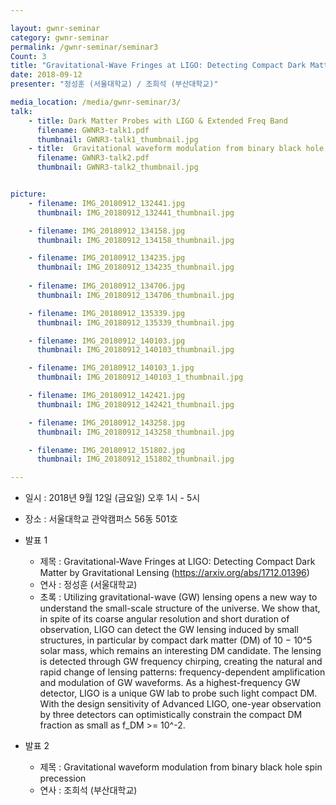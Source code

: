 ```yaml
---

layout: gwnr-seminar
category: gwnr-seminar
permalink: /gwnr-seminar/seminar3
Count: 3
title: "Gravitational-Wave Fringes at LIGO: Detecting Compact Dark Matter by Gravitational Lensing (https://arxiv.org/abs/1712.01396) / Gravitational waveform modulation from binary black hole spin precession"
date: 2018-09-12
presenter: "정성훈 (서울대학교) / 조희석 (부산대학교)"

media_location: /media/gwnr-seminar/3/
talk: 
    - title: Dark Matter Probes with LIGO & Extended Freq Band
      filename: GWNR3-talk1.pdf
      thumbnail: GWNR3-talk1_thumbnail.jpg
    - title:  Gravitational waveform modulation from binary black hole spin precession
      filename: GWNR3-talk2.pdf
      thumbnail: GWNR3-talk2_thumbnail.jpg


picture:
    - filename: IMG_20180912_132441.jpg
      thumbnail: IMG_20180912_132441_thumbnail.jpg

    - filename: IMG_20180912_134158.jpg
      thumbnail: IMG_20180912_134158_thumbnail.jpg

    - filename: IMG_20180912_134235.jpg
      thumbnail: IMG_20180912_134235_thumbnail.jpg
      
    - filename: IMG_20180912_134706.jpg
      thumbnail: IMG_20180912_134706_thumbnail.jpg

    - filename: IMG_20180912_135339.jpg
      thumbnail: IMG_20180912_135339_thumbnail.jpg

    - filename: IMG_20180912_140103.jpg
      thumbnail: IMG_20180912_140103_thumbnail.jpg

    - filename: IMG_20180912_140103_1.jpg
      thumbnail: IMG_20180912_140103_1_thumbnail.jpg

    - filename: IMG_20180912_142421.jpg
      thumbnail: IMG_20180912_142421_thumbnail.jpg

    - filename: IMG_20180912_143258.jpg
      thumbnail: IMG_20180912_143258_thumbnail.jpg

    - filename: IMG_20180912_151802.jpg
      thumbnail: IMG_20180912_151802_thumbnail.jpg

---
```


* 일시 : 2018년 9월 12일 (금요일) 오후 1시 - 5시

* 장소 : 서울대학교 관악캠퍼스 56동 501호

* 발표 1
  * 제목 : Gravitational-Wave Fringes at LIGO: Detecting Compact Dark Matter by Gravitational Lensing (https://arxiv.org/abs/1712.01396)
  * 연사 : 정성훈 (서울대학교)
  * 초록 : Utilizing gravitational-wave (GW) lensing opens a new way to understand the small-scale structure of the universe. We show that, in spite of its coarse angular resolution and short duration of observation, LIGO can detect the GW lensing induced by small structures, in particular by compact dark matter (DM) of 10 − 10^5 solar mass, which remains an interesting DM candidate. The lensing is detected through GW frequency chirping, creating the natural and rapid change of lensing patterns: frequency-dependent amplification and modulation of GW waveforms. As a highest-frequency GW detector, LIGO is a unique GW lab to probe such light compact DM. With the design sensitivity of Advanced LIGO, one-year observation by three detectors can optimistically constrain the compact DM fraction as small as f_DM >= 10^-2.


* 발표 2
  * 제목 : Gravitational waveform modulation from binary black hole spin precession
  * 연사 : 조희석 (부산대학교)
